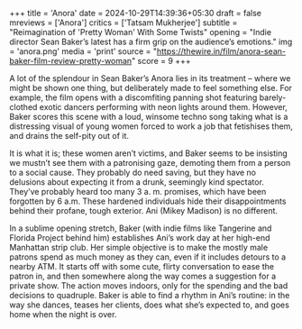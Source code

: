 +++
title = 'Anora'
date = 2024-10-29T14:39:36+05:30
draft = false
mreviews = ['Anora']
critics = ['Tatsam Mukherjee']
subtitle = "Reimagination of 'Pretty Woman' With Some Twists"
opening = "Indie director Sean Baker’s latest has a firm grip on the audience’s emotions."
img = 'anora.png'
media = 'print'
source = "https://thewire.in/film/anora-sean-baker-film-review-pretty-woman"
score = 9
+++

A lot of the splendour in Sean Baker’s Anora lies in its treatment – where we might be shown one thing, but deliberately made to feel something else. For example, the film opens with a discomfiting panning shot featuring barely-clothed exotic dancers performing with neon lights around them. However, Baker scores this scene with a loud, winsome techno song taking what is a distressing visual of young women forced to work a job that fetishises them, and drains the self-pity out of it.

It is what it is; these women aren’t victims, and Baker seems to be insisting we mustn’t see them with a patronising gaze, demoting them from a person to a social cause. They probably do need saving, but they have no delusions about expecting it from a drunk, seemingly kind spectator. They’ve probably heard too many 3 a. m. promises, which have been forgotten by 6 a.m. These hardened individuals hide their disappointments behind their profane, tough exterior. Ani (Mikey Madison) is no different.

In a sublime opening stretch, Baker (with indie films like Tangerine and Florida Project behind him) establishes Ani’s work day at her high-end Manhattan strip club. Her simple objective is to make the mostly male patrons spend as much money as they can, even if it includes detours to a nearby ATM. It starts off with some cute, flirty conversation to ease the patron in, and then somewhere along the way comes a suggestion for a private show. The action moves indoors, only for the spending and the bad decisions to quadruple. Baker is able to find a rhythm in Ani’s routine: in the way she dances, teases her clients, does what she’s expected to, and goes home when the night is over.
